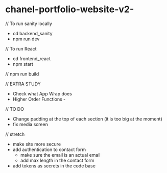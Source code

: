 # chanel-portfolio-website-v2-

// To run sanity locally 
- cd backend_sanity
- npm run dev 


// To run React
- cd frontend_react
- npm start


// npm run build 

// EXTRA STUDY 
- Check what App Wrap does
- Higher Order Functions - 

// TO DO 
- Change padding at the top of each section (it is too big at the moment)
- fix media screen  

// stretch
- make site more secure 
- add authentication to contact form
  - make sure the email is an actual email 
  - add max length in the contact form 
- add tokens as secrets in the code base
